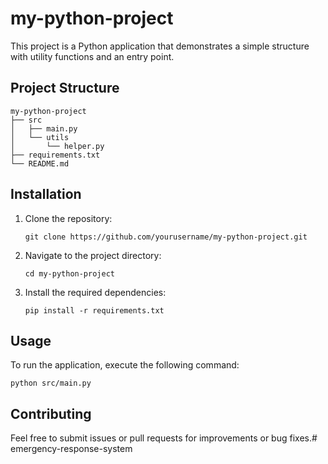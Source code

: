 # my-python-project

This project is a Python application that demonstrates a simple structure with utility functions and an entry point.

## Project Structure

```
my-python-project
├── src
│   ├── main.py
│   └── utils
│       └── helper.py
├── requirements.txt
└── README.md
```

## Installation

1. Clone the repository:
   ```
   git clone https://github.com/yourusername/my-python-project.git
   ```
2. Navigate to the project directory:
   ```
   cd my-python-project
   ```
3. Install the required dependencies:
   ```
   pip install -r requirements.txt
   ```

## Usage

To run the application, execute the following command:
```
python src/main.py
```

## Contributing

Feel free to submit issues or pull requests for improvements or bug fixes.#   e m e r g e n c y - r e s p o n s e - s y s t e m  
 